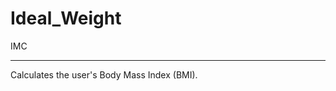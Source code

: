 # Ideal_Weight

IMC

---------------------------------------
Calculates the user's Body Mass Index (BMI).
